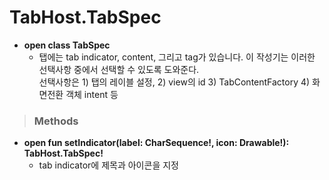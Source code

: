 # TabHost.TabSpec

* **open class TabSpec**
    - 탭에는 tab indicator, content, 그리고 tag가 있습니다. 이 작성기는 이러한 선택사항 중에서 선택할 수 있도록 도와준다.  
    선택사항은 1) 탭의 레이블 설정, 2) view의 id 3) TabContentFactory 4) 화면전환 객체 intent 등

> ### Methods
* **open fun setIndicator(label: CharSequence!, icon: Drawable!): TabHost.TabSpec!**
    - tab indicator에 제목과 아이콘을 지정